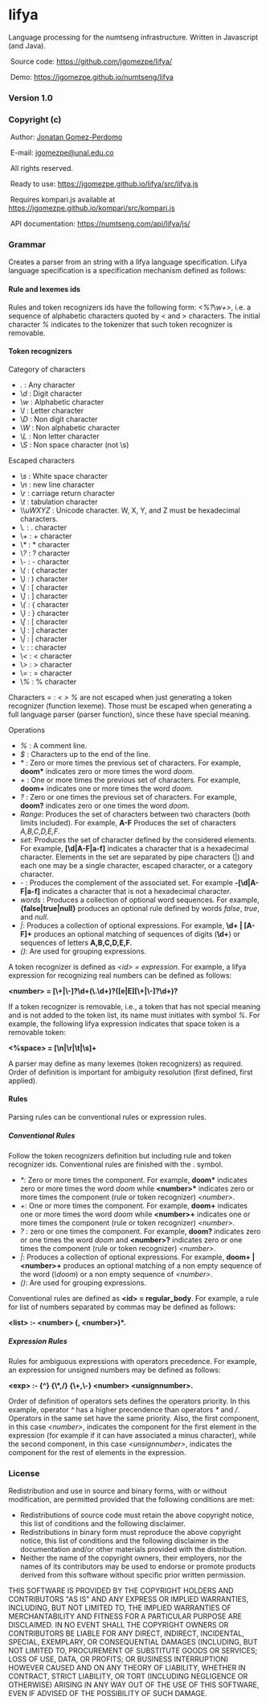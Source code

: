 # lifya
Language processing for the numtseng infrastructure. Written in Javascript (and Java). 

&nbsp;Source code: <A HREF="https://github.com/jgomezpe/lifya/">https://github.com/jgomezpe/lifya/</A>

&nbsp;Demo: <A HREF="https://jgomezpe.github.io/numtseng/lifya/">https://jgomezpe.github.io/numtseng/lifya</A>


<h3>Version 1.0</h3>
<h3>Copyright (c)</h3>
&nbsp;Author: <A HREF="https://disi.unal.edu.co/~jgomezpe/"> Jonatan Gomez-Perdomo </A>

&nbsp;E-mail: <A HREF="mailto:jgomezpe@unal.edu.co">jgomezpe@unal.edu.co</A>

&nbsp;All rights reserved.


&nbsp;Ready to use: <A HREF="https://jgomezpe.github.io/lifya/src/lifya.js">https://jgomezpe.github.io/lifya/src/lifya.js</A>

&nbsp;Requires kompari.js available at <A HREF="https://jgomezpe.github.io/kompari/src/kompari.js">https://jgomezpe.github.io/kompari/src/kompari.js</A>

&nbsp;API documentation: <A HREF="https://numtseng.com/api/lifya/js/">https://numtseng.com/api/lifya/js/</A>

<h3>Grammar</h3>
     <p>Creates a parser from an string with a lifya language specification. Lifya language specification
     is a specification mechanism defined as follows:</p>
     <h4>Rule and lexemes ids</h4>
     Rules and token recognizers ids have the following form: <i>&lt;%?</i>\<i>w+&gt;</i>, i.e. a sequence of
     alphabetic characters quoted by &lt; and &gt; characters. The initial character <i>%</i> indicates to the 
     tokenizer that such token recognizer is removable.
     <h4>Token recognizers</h4>
     <p>Category of characters</p>
     <ul>
     <li> <i>.</i> : Any character </li>
     <li> \<i>d</i> : Digit character </li>
     <li> \<i>w</i> : Alphabetic character </li>
     <li> \<i>l</i> : Letter character </li>
     <li> \<i>D</i> : Non digit character </li>
     <li> \<i>W</i> : Non alphabetic character </li>
     <li> \<i>L</i> : Non letter character </li>
     <li> \<i>S</i> : Non space character (not \s) </li>
     </ul>
     <p>Escaped characters</p>
     <ul>
     <li> \<i>s</i> : White space character </li>
     <li> \<i>n</i> : new line character </li>
     <li> \<i>r</i> : carriage return character </li>
     <li> \<i>t</i> : tabulation character </li>
     <li> \\<i>uWXYZ</i> : Unicode character. W, X, Y, and Z must be hexadecimal characters.</li>
     <li> \<i>.</i> : . character </li>
     <li> \<i>+</i> : + character </li>
     <li> \<i>*</i> : * character </li>
     <li> \<i>?</i> : ? character </li>
     <li> \<i>-</i> : - character </li>
     <li> \<i>(</i> : ( character </li>
     <li> \<i>)</i> : ) character </li>
     <li> \<i>[</i> : [ character </li>
     <li> \<i>]</i> : ] character </li>
     <li> \<i>{</i> : { character </li>
     <li> \<i>}</i> : } character </li>
     <li> \<i>[</i> : [ character </li>
     <li> \<i>]</i> : ] character </li>
     <li> \<i>|</i> : | character </li>
     <li> \<i>:</i> : : character </li>
     <li> \<i>&lt;</i> : &lt; character </li>
     <li> \<i>&gt;</i> : &gt; character </li>
     <li> \<i>=</i> : = character </li>
     <li> \<i>%</i> : % character </li>
     </ul>
     <p> Characters <i>= : &lt; &gt; %</i> are not escaped when just generating a token recognizer (function lexeme). Those must be escaped when generating a full language parser (parser function), since these have special meaning. </p>
     <p>Operations</p>
     <ul>
     <li> <i>%</i> : A comment line.</li>
     <li> <i>$</i> : Characters up to the end of the line.</li>
     <li> <i>*</i> : Zero or more times the previous set of characters. For example, <b>doom*</b> indicates 
     zero or more times the word <i>doom</i>.</li>
     <li> <i>+</i> : One or more times the previous set of characters. For example, <b>doom+</b> indicates 
     one or more times the word <i>doom</i>.</li>
     <li> <i>?</i> : Zero or one times the previous set of characters. For example, <b>doom?</b> indicates 
     zero or one times the word <i>doom</i>.</li>
     <li> <i>Range</i>: Produces the set of characters between two characters (both limits included). For example,
     <b>A-F</b> Produces the set of characters <i>A,B,C,D,E,F</i>.</li>
     <li> <i>set</i>: Produces the set of character defined by the considered elements. For example, <b>[\d|A-F|a-f]</b> 
     indicates a character that is a hexadecimal character. Elements in the set are separated by pipe characters (|) and
     each one may be a single character, escaped character, or a category character.</li>
     <li> <i>-</i> : Produces the complement of the associated set. For example <b>-[\d|A-F|a-f]</b> indicates
     a character that is not a hexadecimal character.</li>
     <li> <i>words</i> : Produces a collection of optional word sequences. For example, <b>{false|true|null}</b> produces 
     an optional rule defined by words <i>false</i>, <i>true</i>, and <i>null</i>.</li>
     <li> <i>|</i>: Produces a collection of optional expressions. For example, <b>\d+ | [A-F]+</b> produces an optional 
     matching of sequences of digits (<b>\d+</b>) or sequences of letters <b>A,B,C,D,E,F</b>.</li>
     <li> <i>()</i>: Are used for grouping expressions.</li>    
     </ul>
     <p> A token recognizer is defined as <i>&lt;id&gt; = expression</i>. For example, 
     a lifya expression for recognizing real numbers can be defined as follows: </p>
     <p> <b>&lt;number&gt; = [\+|\-]?\d+(\.\d+)?([e|E][\+|\-]?\d+)?</b> </p>
     <p>If a token recognizer is removable, i.e., a token that has not special meaning and is not added to the token list, 
     its name must initiates with symbol <i>%</i>. For example, the following lifya expression indicates that space token
     is a removable token:</p>
     <p> <b>&lt;%space&gt; = [\n|\r|\t|\s]+</b> </p>
     <p>A parser may define as many lexemes (token recognizers) as required. Order of definition is important
     for ambiguity resolution (first defined, first applied).</p>
     <h4>Rules</h4>
     <p>Parsing rules can be conventional rules or expression rules.</p>
     <h5>Conventional Rules</h5>
     <p>Follow the token recognizers definition but including rule and token recognizer ids. Conventional rules are finished 
     with the . symbol.
     <ul>
     <li> <i>*</i>: Zero or more times the component. For example, <b>doom*</b> indicates zero or more times the word 
     <i>doom</i> while <b>&lt;number&gt;*</b> indicates zero or more times the component (rule or token recognizer) 
     <i>&lt;number&gt;</i>.</li>
     <li> <i>+</i>: One or more times the component. For example, <b>doom+</b> indicates one or more times the word <i>doom</i> 
     while <b>&lt;number&gt;+</b> indicates one or more times the component (rule or token recognizer) <i>&lt;number&gt;</i>.</li>
     <li> <i>?</i> : zero or one times the component. For example, <b>doom?</b> indicates zero or one times the word <i>doom</i>
     and <b>&lt;number&gt;?</b>  indicates zero or one times the component (rule or token recognizer) <i>&lt;number&gt;</i>.</li>
     <li> <i>|</i>: Produces a collection of optional expressions. For example, <b>doom+ | &lt;number&gt;+</b> produces an 
     optional matching of a non empty sequence of the word (<i>\doom</i>) or a non empty sequence of <i>&lt;number&gt;</i>.
     <li> <i>()</i>: Are used for grouping expressions.</li>   
     </ul> 
     <p>Conventional rules are defined as <b>&lt;id&gt; = regular_body</b>. For example, a rule for list of
     numbers separated by commas may be defined as follows:</p>
     <p> <b>&lt;list&gt; :- &lt;number&gt; (, &lt;number&gt;)*.</b> </p>
     <h5>Expression Rules</h5>
     <p>Rules for ambiguous expressions with operators precedence. For example, an expression for unsigned numbers
     may be defined as follows:</p>
     <p> <b>&lt;exp&gt; :- {&#94;} {\*,/} {\+,\-} &lt;number&gt; &lt;unsignnumber&gt;.</b> </p>
     <p> Order of definition of operators sets defines the operators priority. In this example, 
     operator <i>&#94;</i> has a higher precendence than operators <i>*</i> and <i>/</i>. Operators in the same set have the same
     priority. Also, the first component, in this case <i>&lt;number&gt;</i>, indicates the component for the first element in 
     the expression (for example if it can have associated a minus character), while the second component, in this case 
     <i>&lt;unsignnumber&gt;</i>, indicates the component for the rest of elements in the expression.

<h3>License</h3>
Redistribution and use in source and binary forms, with or without modification, are permitted provided that the following conditions are met:

<ul>
    <li> Redistributions of source code must retain the above copyright notice,
            this list of conditions and the following disclaimer.</li>
    <li> Redistributions in binary form must reproduce the above copyright notice,
            this list of conditions and the following disclaimer in the documentation
            and/or other materials provided with the distribution.</li>
    <li> Neither the name of the copyright owners, their employers, nor the
            names of its contributors may be used to endorse or promote products
            derived from this software without specific prior written permission.</li>
</ul>

THIS SOFTWARE IS PROVIDED BY THE COPYRIGHT HOLDERS AND CONTRIBUTORS "AS IS"
        AND ANY EXPRESS OR IMPLIED WARRANTIES, INCLUDING, BUT NOT LIMITED TO, THE
        IMPLIED WARRANTIES OF MERCHANTABILITY AND FITNESS FOR A PARTICULAR PURPOSE ARE
        DISCLAIMED.  IN NO EVENT SHALL THE COPYRIGHT OWNERS OR CONTRIBUTORS BE
        LIABLE FOR ANY DIRECT, INDIRECT, INCIDENTAL, SPECIAL, EXEMPLARY, OR
        CONSEQUENTIAL DAMAGES (INCLUDING, BUT NOT LIMITED TO, PROCUREMENT OF
        SUBSTITUTE GOODS OR SERVICES; LOSS OF USE, DATA, OR PROFITS; OR BUSINESS INTERRUPTION)
        HOWEVER CAUSED AND ON ANY THEORY OF LIABILITY, WHETHER IN CONTRACT, STRICT LIABILITY,
        OR TORT (INCLUDING NEGLIGENCE OR OTHERWISE) ARISING IN ANY WAY OUT OF THE USE OF 
        THIS SOFTWARE, EVEN IF ADVISED OF THE POSSIBILITY OF SUCH DAMAGE.

